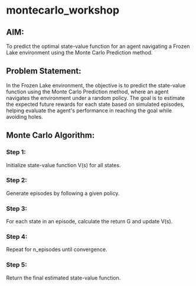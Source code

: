 # montecarlo_workshop

## AIM:
To predict the optimal state-value function for an agent navigating a Frozen Lake environment using the Monte Carlo Prediction method. 

## Problem Statement:
In the Frozen Lake environment, the objective is to predict the state-value function using the Monte Carlo Prediction method, where an agent navigates the environment under a random policy. The goal is to estimate the expected future rewards for each state based on simulated episodes, helping evaluate the agent's performance in reaching the goal while avoiding holes.

## Monte Carlo Algorithm:
### Step 1:
Initialize state-value function V(s) for all states.
### Step 2:
Generate episodes by following a given policy.
### Step 3:
For each state in an episode, calculate the return G and update V(s).
### Step 4:
Repeat for n_episodes until convergence.
### Step 5:
Return the final estimated state-value function.


